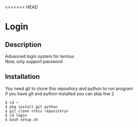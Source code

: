 <<<<<<< HEAD
# Login

## Description

Advanced login system for termux  
Now, only support password

## Installation

You need git to clone this repository and python to run program  
if you have git and python installed you can skip line 2

```shell
$ cd ~
$ pkg install git python
$ git clone <this repository>
$ cd login
$ bash setup.sh
```

